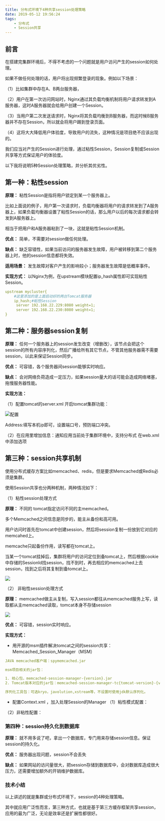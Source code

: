 ```yaml
---
title: 分布式环境下4种共享session处理策略
date: 2019-05-12 19:56:24
tags: 
    - 分布式
    - Session共享
---
```


## 前言

在搭建完集群环境后，不得不考虑的一个问题就是用户访问产生的session如何处理。

如果不做任何处理的话，用户将出现频繁登录的现象。例如以下场景：

（1）比如集群中存在A、B两台服务器，

（2）用户在第一次访问网站时，Nginx通过其负载均衡机制将用户请求转发到A服务器，这时A服务器就会给用户创建一个Session。

（3）当用户第二次发送请求时，Nginx将其负载均衡到B服务器，而这时候B服务器并不存在Session，所以就会将用户踢到登录页面。

（4）这将大大降低用户体验度，导致用户的流失，这种情况是项目绝不应该出现的。

我们应当对产生的Session进行处理，通过粘性Session，Session复制或Session共享等方式保证用户的体验度。

以下我将说明5种Session处理策略，并分析其优劣性。

## 第一种：粘性session

**原理：** 粘性Session是指将用户锁定到某一个服务器上。

比如上面说的例子，用户第一次请求时，负载均衡器将用户的请求转发到了A服务器上，如果负载均衡器设置了粘性Session的话，那么用户以后的每次请求都会转发到A服务器上。

相当于把用户和A服务器粘到了一块，这就是粘性Session机制。

**优点：** 简单，不需要对session做任何处理。

**缺点：** 缺乏容错性，如果当前访问的服务器发生故障，用户被转移到第二个服务器上时，他的session信息都将失效。

**适用场景：** 发生故障对客户产生的影响较小；服务器发生故障是低概率事件。

**实现方式：** 以Nginx为例，在upstream模块配置ip_hash属性即可实现粘性Session。
```yaml
upstream mycluster{
    #这里添加的是上面启动好的两台Tomcat服务器
    ip_hash;#粘性Session
     server 192.168.22.229:8080 weight=1;
     server 192.168.22.230:8080 weight=1;
}
```

## 第二种：服务器session复制
**原理：** 任何一个服务器上的session发生改变（增删改），该节点会把这个 session的所有内容序列化，然后广播给所有其它节点，不管其他服务器需不需要session，以此来保证Session同步。

**优点：** 可容错，各个服务器间session能够实时响应。

**缺点：** 会对网络负荷造成一定压力，如果session量大的话可能会造成网络堵塞，拖慢服务器性能。

**实现方法：**

（1）配置tomcat的server.xml 开启tomcat集群功能：

![配置](https://img-blog.csdn.net/20160301153026230)

Address:填写本机ip即可，设置端口号，预防端口冲突。

（2）在应用里增加信息：通知应用当前处于集群环境中，支持分布式 
在web.xml中添加选项 <distributable/>

## 第三种：session共享机制
使用分布式缓存方案比如memcached、redis，但是要求Memcached或Redis必须是集群。

使用Session共享也分两种机制，两种情况如下：

（1）粘性session处理方式

**原理：** 
不同的 tomcat指定访问不同的主memcached。

多个Memcached之间信息是同步的，能主从备份和高可用。

用户访问时首先在tomcat中创建session，然后将session复制一份放到它对应的memcahed上。

memcache只起备份作用，读写都在tomcat上。

当某一个tomcat挂掉后，集群将用户的访问定位到备tomcat上，然后根据cookie中存储的SessionId找session，找不到时，再去相应的memcached上去session，找到之后将其复制到备tomcat上。

![](https://img-blog.csdn.net/20160301153058325)

（2） 非粘性session处理方式

**原理：** memcached做主从复制，写入session都往从memcached服务上写，读取都从主memcached读取，tomcat本身不存储session

![](https://img-blog.csdn.net/20160301153116755)

**优点：** 可容错，session实时响应。

**实现方式：** 

- 用开源的msm插件解决tomcat之间的session共享：Memcached_Session_Manager（MSM）
```yaml
JAVA memcached客户端：spymemcached.jar

msm项目相关的jar包：

1. 核心包，memcached-session-manager-{version}.jar
2. Tomcat版本对应的jar包：memcached-session-manager-tc{tomcat-version}-{version}.jar

序列化工具包：可选kryo，javolution,xstream等，不设置时使用jdk默认序列化。
```

- 配置Context.xml ，加入处理Session的Manager
（1）粘性模式配置： 

 [](https://img-blog.csdn.net/20160301153302631)
  
（2）非粘性配置： 
[](https://img-blog.csdn.net/20160301153334912)

### 第四种：session持久化到数据库

**原理：** 就不用多说了吧，拿出一个数据库，专门用来存储session信息。保证session的持久化。

**优点：** 服务器出现问题，session不会丢失

**缺点：** 如果网站的访问量很大，把session存储到数据库中，会对数据库造成很大压力，还需要增加额外的开销维护数据库。  

### 技术小结
以上讲述的就是集群或分布式环境下，session的4种处理策略。

其中就应用广泛性而言，第三种方式，也就是基于第三方缓存框架共享session，应用的最为广泛，无论是效率还是扩展性都很好。